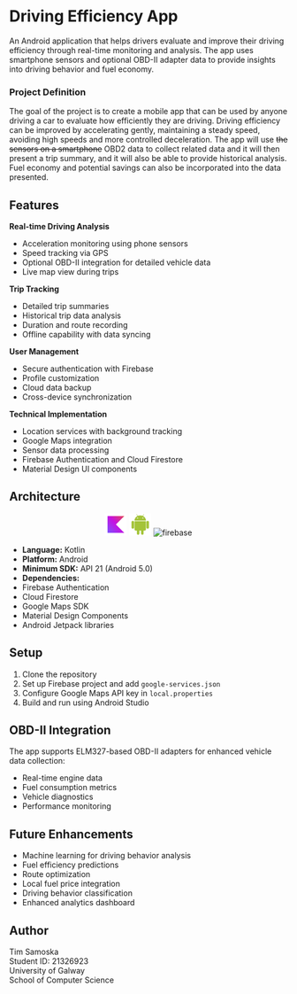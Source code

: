 # Driving Efficiency App

An Android application that helps drivers evaluate and improve their driving efficiency through real-time monitoring and analysis. The app uses smartphone sensors and optional OBD-II adapter data to provide insights into driving behavior and fuel economy.

### Project Definition

The goal of the project is to create a mobile app that can be used by anyone driving a car to evaluate
how efficiently they are driving. Driving efficiency can be improved by accelerating gently, maintaining
a steady speed, avoiding high speeds and more controlled deceleration. The app will use ~~the sensors
on a smartphone~~ OBD2 data to collect related data and it will then present a trip summary, and it will 
also be able to provide historical analysis. Fuel economy and potential savings can also be incorporated into the
data presented.

## Features

**Real-time Driving Analysis**
- Acceleration monitoring using phone sensors
- Speed tracking via GPS
- Optional OBD-II integration for detailed vehicle data
- Live map view during trips

**Trip Tracking**
- Detailed trip summaries
- Historical trip data analysis
- Duration and route recording
- Offline capability with data syncing

**User Management**
- Secure authentication with Firebase
- Profile customization
- Cloud data backup
- Cross-device synchronization

**Technical Implementation**
- Location services with background tracking
- Google Maps integration
- Sensor data processing
- Firebase Authentication and Cloud Firestore
- Material Design UI components

## Architecture
<p align="center">
  <img src="https://raw.githubusercontent.com/devicons/devicon/master/icons/kotlin/kotlin-original.svg" alt="kotlin" width="40" height="40"/>
  <img src="https://raw.githubusercontent.com/devicons/devicon/master/icons/android/android-original.svg" alt="android" width="40" height="40"/>
  <img src="https://www.vectorlogo.zone/logos/firebase/firebase-icon.svg" alt="firebase" width="40" height="40"/>
</p>

- **Language:** Kotlin
- **Platform:** Android
- **Minimum SDK:** API 21 (Android 5.0)
- **Dependencies:**
- Firebase Authentication
- Cloud Firestore
- Google Maps SDK
- Material Design Components
- Android Jetpack libraries

## Setup

1. Clone the repository
2. Set up Firebase project and add `google-services.json`
3. Configure Google Maps API key in `local.properties`
4. Build and run using Android Studio

## OBD-II Integration

The app supports ELM327-based OBD-II adapters for enhanced vehicle data collection:
- Real-time engine data
- Fuel consumption metrics
- Vehicle diagnostics
- Performance monitoring

## Future Enhancements

- Machine learning for driving behavior analysis
- Fuel efficiency predictions
- Route optimization
- Local fuel price integration
- Driving behavior classification
- Enhanced analytics dashboard

## Author

Tim Samoska  
Student ID: 21326923  
University of Galway  
School of Computer Science
